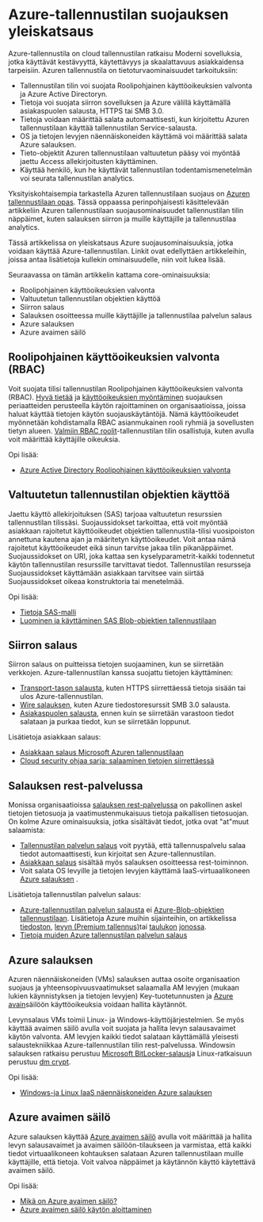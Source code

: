 <properties
   pageTitle="Azure-tallennustilan suojauksen yleiskatsaus | Microsoft Azure"
   description=" Azure-tallennustila on cloud tallennustilan ratkaisu Moderni sovelluksia, jotka käyttävät kestävyyttä, käytettävyys ja skaalattavuus asiakkaidensa tarpeisiin. Tässä artikkelissa on yleiskatsaus tärkeä Azure suojausominaisuuksia, jotka voidaan käyttää Azure-tallennustilan. "
   services="security"
   documentationCenter="na"
   authors="TerryLanfear"
   manager="MBaldwin"
   editor="TomSh"/>

<tags
   ms.service="security"
   ms.devlang="na"
   ms.topic="article"
   ms.tgt_pltfrm="na"
   ms.workload="na"
   ms.date="09/16/2016"
   ms.author="terrylan"/>

# <a name="azure-storage-security-overview"></a>Azure-tallennustilan suojauksen yleiskatsaus

Azure-tallennustila on cloud tallennustilan ratkaisu Moderni sovelluksia, jotka käyttävät kestävyyttä, käytettävyys ja skaalattavuus asiakkaidensa tarpeisiin. Azuren tallennustila on tietoturvaominaisuudet tarkoituksiin:

- Tallennustilan tilin voi suojata Roolipohjainen käyttöoikeuksien valvonta ja Azure Active Directoryn.
- Tietoja voi suojata siirron sovelluksen ja Azure välillä käyttämällä asiakaspuolen salausta, HTTPS tai SMB 3.0.
- Tietoja voidaan määrittää salata automaattisesti, kun kirjoitettu Azuren tallennustilaan käyttää tallennustilan Service-salausta.
- OS ja tietojen levyjen näennäiskoneiden käyttämä voi määrittää salata Azure salauksen.
- Tieto-objektit Azuren tallennustilaan valtuutetun pääsy voi myöntää jaettu Access allekirjoitusten käyttäminen.
- Käyttää henkilö, kun he käyttävät tallennustilan todentamismenetelmän voi seurata tallennustilan analytics.

Yksityiskohtaisempia tarkastella Azuren tallennustilaan suojaus on [Azuren tallennustilaan opas](../storage/storage-security-guide.md). Tässä oppaassa perinpohjaisesti käsittelevään artikkeliin Azuren tallennustilaan suojausominaisuudet tallennustilan tilin näppäimet, kuten salauksen siirron ja muille käyttäjille ja tallennustilaa analytics.

Tässä artikkelissa on yleiskatsaus Azure suojausominaisuuksia, jotka voidaan käyttää Azure-tallennustilan. Linkit ovat edellyttäen artikkeleihin, joissa antaa lisätietoja kullekin ominaisuudelle, niin voit lukea lisää.

Seuraavassa on tämän artikkelin kattama core-ominaisuuksia:

- Roolipohjainen käyttöoikeuksien valvonta
- Valtuutetun tallennustilan objektien käyttöä
- Siirron salaus
- Salauksen osoitteessa muille käyttäjille ja tallennustilaa palvelun salaus
- Azure salauksen
- Azure avaimen säilö

## <a name="role-based-access-control-rbac"></a>Roolipohjainen käyttöoikeuksien valvonta (RBAC)

Voit suojata tilisi tallennustilan Roolipohjainen käyttöoikeuksien valvonta (RBAC). [Hyvä tietää](https://en.wikipedia.org/wiki/Need_to_know) ja [käyttöoikeuksien myöntäminen](https://en.wikipedia.org/wiki/Principle_of_least_privilege) suojauksen periaatteiden perusteella käytön rajoittaminen on organisaatioissa, joissa haluat käyttää tietojen käytön suojauskäytäntöjä. Nämä käyttöoikeudet myönnetään kohdistamalla RBAC asianmukainen rooli ryhmiä ja sovellusten tietyn alueen. [Valmiin RBAC roolit](../active-directory/role-based-access-built-in-roles.md)-tallennustilan tilin osallistuja, kuten avulla voit määrittää käyttäjille oikeuksia.

Opi lisää:

- [Azure Active Directory Roolipohjainen käyttöoikeuksien valvonta](../active-directory/role-based-access-control-configure.md)

## <a name="delegated-access-to-storage-objects"></a>Valtuutetun tallennustilan objektien käyttöä

Jaettu käyttö allekirjoituksen (SAS) tarjoaa valtuutetun resurssien tallennustilan tilissäsi. Suojaussidokset tarkoittaa, että voit myöntää asiakkaan rajoitetut käyttöoikeudet objektien tallennustila-tilisi vuosipoiston annettuna kautena ajan ja määritetyn käyttöoikeudet. Voit antaa nämä rajoitetut käyttöoikeudet eikä sinun tarvitse jakaa tilin pikanäppäimet. Suojaussidokset on URI, joka kattaa sen kyselyparametrit-kaikki todennetut käytön tallennustilan resurssille tarvittavat tiedot. Tallennustilan resursseja Suojaussidokset käyttämään asiakkaan tarvitsee vain siirtää Suojaussidokset oikeaa konstruktoria tai menetelmää.

Opi lisää:

- [Tietoja SAS-malli](../storage/storage-dotnet-shared-access-signature-part-1.md)
- [Luominen ja käyttäminen SAS Blob-objektien tallennustilaan](../storage/storage-dotnet-shared-access-signature-part-2.md)

## <a name="encryption-in-transit"></a>Siirron salaus
Siirron salaus on puitteissa tietojen suojaaminen, kun se siirretään verkkojen. Azure-tallennustilan kanssa suojattu tietojen käyttäminen:

- [Transport-tason salausta](../storage/storage-security-guide.md#encryption-in-transit), kuten HTTPS siirrettäessä tietoja sisään tai ulos Azure-tallennustilan.
- [Wire salauksen](../storage/storage-security-guide.md#using-encryption-during-transit-with-azure-file-shares), kuten Azure tiedostoresurssit SMB 3.0 salausta.
- [Asiakaspuolen salausta](../storage/storage-security-guide.md#using-client-side-encryption-to-secure-data-that-you-send-to-storage), ennen kuin se siirretään varastoon tiedot salataan ja purkaa tiedot, kun se siirretään loppunut.

Lisätietoja asiakkaan salaus:

- [Asiakkaan salaus Microsoft Azuren tallennustilaan](https://blogs.msdn.microsoft.com/windowsazurestorage/2015/04/28/client-side-encryption-for-microsoft-azure-storage-preview/)
- [Cloud security ohjaa sarja: salaaminen tietojen siirrettäessä](http://blogs.microsoft.com/cybertrust/2015/08/10/cloud-security-controls-series-encrypting-data-in-transit/)

## <a name="encryption-at-rest"></a>Salauksen rest-palvelussa

Monissa organisaatioissa [salauksen rest-palvelussa](https://blogs.microsoft.com/cybertrust/2015/09/10/cloud-security-controls-series-encrypting-data-at-rest/) on pakollinen askel tietojen tietosuoja ja vaatimustenmukaisuus tietoja paikallisen tietosuojan. On kolme Azure ominaisuuksia, jotka sisältävät tiedot, jotka ovat "at"muut salaamista:

- [Tallennustilan palvelun salaus](../storage/storage-security-guide.md#encryption-at-rest) voit pyytää, että tallennuspalvelu salaa tiedot automaattisesti, kun kirjoitat sen Azure-tallennustilan.
- [Asiakkaan salaus](../storage/storage-security-guide.md#client-side-encryption) sisältää myös salauksen osoitteessa rest-toiminnon.
- Voit salata OS levyille ja tietojen levyjen käyttämä IaaS-virtuaalikoneen [Azure salauksen](../storage/storage-security-guide.md#using-azure-disk-encryption-to-encrypt-disks-used-by-your-virtual-machines) .

Lisätietoja tallennustilan palvelun salaus:

- [Azure-tallennustilan palvelun salausta](https://azure.microsoft.com/services/storage/) ei [Azure-Blob-objektien tallennustilaan](https://azure.microsoft.com/services/storage/blobs/). Lisätietoja Azure muihin sijainteihin, on artikkelissa [tiedoston](https://azure.microsoft.com/services/storage/files/), [levyn (Premium tallennus)](https://azure.microsoft.com/services/storage/premium-storage/)tai [taulukon](https://azure.microsoft.com/services/storage/tables/) [jonossa](https://azure.microsoft.com/services/storage/queues/).
- [Tietoja muiden Azure tallennustilan palvelun salaus](../storage/storage-service-encryption.md)

## <a name="azure-disk-encryption"></a>Azure salauksen

Azuren näennäiskoneiden (VMs) salauksen auttaa osoite organisaation suojaus ja yhteensopivuusvaatimukset salaamalla AM levyjen (mukaan lukien käynnistyksen ja tietojen levyjen) Key-tuotetunnusten ja [Azure avain](https://azure.microsoft.com/services/key-vault/)säilöön käyttöoikeuksia voidaan hallita käytännöt.

Levynsalaus VMs toimii Linux- ja Windows-käyttöjärjestelmien. Se myös käyttää avaimen säilö avulla voit suojata ja hallita levyn salausavaimet käytön valvonta. AM levyjen kaikki tiedot salataan käyttämällä yleisesti salaustekniikkaa Azure-tallennustilan tilin rest-palvelussa. Windowsin salauksen ratkaisu perustuu [Microsoft BitLocker-salaus](https://technet.microsoft.com/library/cc732774.aspx)ja Linux-ratkaisuun perustuu [dm crypt](https://en.wikipedia.org/wiki/Dm-crypt).

Opi lisää:

- [Windows-ja Linux IaaS näennäiskoneiden Azure salauksen](https://gallery.technet.microsoft.com/Azure-Disk-Encryption-for-a0018eb0)

## <a name="azure-key-vault"></a>Azure avaimen säilö

Azure salauksen käyttää [Azure avaimen säilö](https://azure.microsoft.com/services/key-vault/) avulla voit määrittää ja hallita levyn salausavaimet ja avaimen säilöön-tilaukseen ja varmistaa, että kaikki tiedot virtuaalikoneen kohtauksen salataan Azuren tallennustilaan muille käyttäjille, että tietoja. Voit valvoa näppäimet ja käytännön käyttö käytettävä avaimen säilö.

Opi lisää:

- [Mikä on Azure avaimen säilö?](../key-vault/key-vault-whatis.md)
- [Azure avaimen säilö käytön aloittaminen](../key-vault/key-vault-get-started.md)
